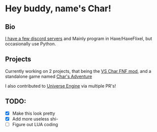 # Hey buddy, name's Char!

## Bio
[I have a few discord servers](https://discord.vschar-official.com) and Mainly program in Haxe/HaxeFlixel, but occasionally use Python.

## Projects

Currently working on 2 projects, that being the [VS Char FNF mod](https://github.com/CharGolden-Games/VSChar-Universe-Engine), and a standalone game named [Char's Adventure](https://github.com/CharGolden-Games/Char-s-Adventure)

I also contributed to [Universe Engine](https://github.com/VideoBotYT/Universe-Engine) via multiple PR's!


## TODO:

- [x] Make this look pretty
- [x] Add more useless shi-
- [ ] Figure out LUA coding
